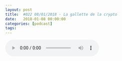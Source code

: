 ```yaml
---
layout: post
title:  #022 08/01/2018 - La gallette de la crypto
date:   2018-01-08 00:00:00
categories: [podcast]
tags:
---
```

<audio src='http://feeds.soundcloud.com/stream/380382995-la-bulle-crypto-022-08012018-la-gallette-de-la-crypto.mp3' auto-play='false' controls='true' />

#022 08/01/2018 - La gallette de la crypto
Des questions à propos de l’épisode ? On a dit une bêtise ? Envie de partager et d’échanger ?
Rejoins nous sur notre communauté Telegram (https://t.me/joinchat/BPCby0LDFPYTUhYNDlILVg) ou par Twitter @labullecrypto.

Youtube https://goo.gl/X4q3gt
Twitter twitter.com/labullecrypto 
RSS feeds.feedburner.com/labullecrypto
Telegram t.me/joinchat/BPCby0LDFPYTUhYNDlILVg
Soundcloud @la-bulle-crypto
iTunes itunes.apple.com/fr/podcast/la-bulle/id1281121446


Meet up pour stellar
https://www.meetup.com/fr-FR/Stellar-Singapore-Meetup-Blockchain-Cryptocurrency/events/245935575/?eventId=245935575 

meetup up pour NEO
  le 8 à dublin 
https://www.meetup.com/ru-RU/NeoDublin/events/246018199/?eventId=246018199 
et le 10 a london
https://www.meetup.com/ru-RU/London-NEO-Meetup/events/246074086/?eventId=246074086 
le 12 à hambourg
https://www.meetup.com/ru-RU/Bitcoins-And-Emerging-Tech-That-Changes-The-World/events/243541717/?eventId=243541717  
le 13 à amsterdam
https://twitter.com/NEOnewstoday/status/943014853349953536

patientory( PTOY ) participe au startup health festival 
https://imgur.com/a/50gGQ 

Look lateral presale
https://medium.com/@dragonchain/take-a-look-at-the-future-of-art-ab0f08050d03 

Power Ledger
remise des prix pour le extreme tech challenge ( power ledger finaliste )
http://www.extremetechchallenge.com/2018-top-10/ 
Formation workshop crypto 
https://www.eventbrite.ca/e/billets-workshop-crypto-41827712815 

et ils vont avoir un meetup a Las vegas le meme jour 
https://docs.google.com/spreadsheets/d/19W4M7QXkydQ5aeLpMdwc9ZsC_FAYJGirg9PmuTSejDA/edit?ct=t%28Aimie_s_Template12_15_2017%29#gid=0 

air swap aussi faire partie du extreme tech challenge
http://www.extremetechchallenge.com/2018-top-10/ 


annonce de Nouveaux exchange pour Trigger
https://twitter.com/RealKevinBarnes/status/943305194904879104

plusieur listing sur DMM ( qui va etre lauch le 11janvier )
https://news.bitcoin.com/japanese-dmm-crypto-exchange-launch/

BTH va changer le format de ses adresse 
https://steemit.com/bitcoin/@tighilt/bitcoin-cash-will-update-its-address-format 

Cappasity va faire un showcase pour démontrer l'utilité de sa plateforme pour le magasinage
http://coinmarketcal.com/images/proof/2b77d708c8ebb2fbf1678615cdf5babc.png

Matchpool: QGUP airdrop
https://blog.matchpool.com/matchpool-roadmap-jan-2018-cd2d11b71fa9

https://medium.com/@Qtum/matchpool-gup-holders-can-now-claim-qgup-qguppy-on-the-qtum-blockchain-7a07fe045739

BCH sur coinbase EU
https://support.coinbase.com/customer/portal/articles/2911542-bitcoin-cash-faq

lockchain
lancement de leur rental marketplace
https://lockchain.co/whitepaper_v1.2_t.pdf 

Hshare  test chain start (HSR)
https://h.cash/themes/en/dist/pdf/HcashWhitepaperV0.8-edited.pdf 

RPX
listing sur OKEX
https://twitter.com/red_pulse_china/status/946693444235280384 
DOVU 
announcement partnership
https://blog.dovu.io/dovu-december-update-ff0b33343e4f 

Wagerr 
Mainnet launch
https://news.wagerr.com/mainnet-launch-on-track-team-expands/

au tour du texas de bannir bitconnect 
https://www.ssb.texas.gov/news-publications/4-billion-crypto-promoter-ordered-halt-fraudulent-sales 


Meet up la bulle crypto 
Paris : mardi le 16 janvier  à 18h - Café du rendez-vous
2 Avenue du Général Leclerc, 75014 Paris

Bordeaux : jeudi le 11 janvier à 19h - General Pub Gambetta
3-5 Cours Georges Clemenceau, 33000 Bordeaux, France 


Soutenez le podcast:
BTC: 1F8mSBpdVSYbW7S5w5zaFRtPkJGAjneFVN
LTC: LgKsmiwozmhH4XixzP9iUzHR3DBGtCuo7F
ETH (et autres tokens): 0xe390d66441D0144fd54bd82Bff96B94E7620196f

Intro/outro music: Cash Rules by Ari de Niro is licensed under a Attribution-NonCommercial 3.0 International License.


La Bulle Crypto est un podcast purement information à propos de l’univers des crypto monnaies. Toutes les information fournies durant cette épisode NE SONT PAS À PRENDRE COMME DES CONSEIL D’INVESTISSEMENT. La Bulle Crypto ne fournit pas de conseils d'investissement.
